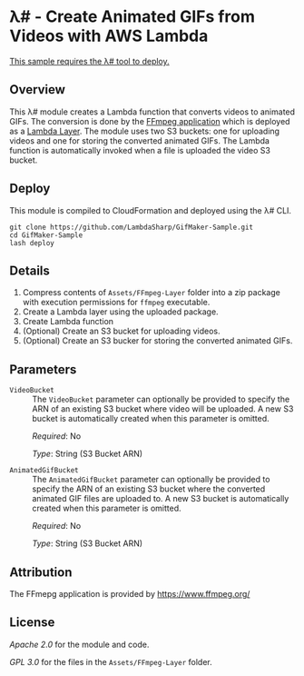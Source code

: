 # λ# - Create Animated GIFs from Videos with AWS Lambda

[This sample requires the λ# tool to deploy.](https://lambdasharp.github.io/)

## Overview

This λ# module creates a Lambda function that converts videos to animated GIFs. The conversion is done by the [FFmpeg application](https://www.ffmpeg.org/) which is deployed as a [Lambda Layer](https://docs.aws.amazon.com/lambda/latest/dg/configuration-layers.html). The module uses two S3 buckets: one for uploading videos and one for storing the converted animated GIFs. The Lambda function is automatically invoked when a file is uploaded the video S3 bucket.

## Deploy

This module is compiled to CloudFormation and deployed using the λ# CLI.

```
git clone https://github.com/LambdaSharp/GifMaker-Sample.git
cd GifMaker-Sample
lash deploy
```

## Details

1. Compress contents of `Assets/FFmpeg-Layer` folder into a zip package with  execution permissions for `ffmpeg` executable.
1. Create a Lambda layer using the uploaded package.
1. Create Lambda function
1. (Optional) Create an S3 bucket for uploading videos.
1. (Optional) Create an S3 bucker for storing the converted animated GIFs.


## Parameters

<dl>

<dt><code>VideoBucket</code></dt>
<dd>
The <code>VideoBucket</code> parameter can optionally be provided to specify the ARN of an existing S3 bucket where video will be uploaded. A new S3 bucket is automatically created when this parameter is omitted.

<i>Required</i>: No

<i>Type</i>: String (S3 Bucket ARN)
</dd>

<dt><code>AnimatedGifBucket</code></dt>
<dd>
The <code>AnimatedGifBucket</code> parameter can optionally be provided to specify the ARN of an existing S3 bucket where the converted animated GIF files are uploaded to. A new S3 bucket is automatically created when this parameter is omitted.

<i>Required</i>: No

<i>Type</i>: String (S3 Bucket ARN)
</dd>

</dl>


## Attribution

The FFmepg application is provided by https://www.ffmpeg.org/


## License

_Apache 2.0_ for the module and code.

_GPL 3.0_ for the files in the `Assets/FFmpeg-Layer` folder.